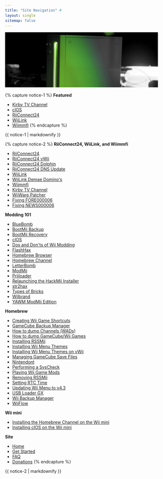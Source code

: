 ```yaml
---
title: "Site Navigation" #
layout: single
sitemap: false
---
```


![WiiTutorials](/images/main-pages/Wii_Green.jpg)

{% capture notice-1 %}
**Featured**

+ [Kirby TV Channel](kirby-tv)
+ [cIOS](cios)
+ [RiiConnect24](riiconnect24)
+ [WiiLink](wiilink)
+ [Wiimmfi](wiimmfi)
{% endcapture %}
<div class="notice--info">{{ notice-1 | markdownify }}</div>

{% capture notice-2 %}
**RiiConnect24, WiiLink, and Wiimmfi**

+ [RiiConnect24](riiconnect24)
+ [RiiConnect24 vWii](riiconnect24-vwii)
+ [RiiConnect24 Dolphin](riiconnect24-dolphin)
+ [RiiConnect24 DNS Update](riiconnect24-dns-update)
+ [WiiLink](wiilink)
+ [WiiLink Demae Domino's](wiilink-demae-dominos)
+ [Wiimmfi](wiimmfi)
+ [Kirby TV Channel](kirby-tv)
+ [WiiWare Patcher](wiiwarepatcher)
+ [Fixing FORE000006](riiconnect24-batteryfix)
+ [Fixing NEWS000006](news000006)

**Modding 101**

+ [BlueBomb](bluebomb)
+ [BootMii Backup](bootmii)
+ [BootMii Recovery](bootmiirecover)
+ [cIOS](cios)
+ [Dos and Don'ts of Wii Modding](dosanddonts)
+ [FlashHax](flashhax)
+ [Homebrew Browser](hbb)
+ [Homebrew Channel](hbc)
+ [LetterBomb](letterbomb)
+ [ModMii](modmii)
+ [Priiloader](priiloader)
+ [Relaunching the HackMii Installer](hackmii)
+ [str2hax](str2hax)
+ [Types of Bricks](bricks)
+ [Wilbrand](wilbrand)
+ [YAWM ModMii Edition](yawmme)

**Homebrew**

+ [Creating Wii Game Shortcuts](wiigsc)
+ [GameCube Backup Manager](gcbackupmanager)
+ [How to dump Channels (WADs)](dump-wads)
+ [How to dump GameCube/Wii Games](dump-games)
+ [Installing RSSMii](rssmii)
+ [Installing Wii Menu Themes](themes)
+ [Installing Wii Menu Themes on vWii](themes-vwii)
+ [Managing GameCube Save Files](gcsaves)
+ [Nintendont](nintendont)
+ [Performing a SysCheck](syscheck)
+ [Playing Wii Game Mods](riivolution)
+ [Removing RSSMii](rssmii-remove)
+ [Setting RTC Time](rtc)
+ [Updating Wii Menu to v4.3](update)
+ [USB Loader GX](usbloadergx)
+ [Wii Backup Manager](wiibackupmanager)
+ [WiiFlow](wiiflow)

**Wii mini**

+ [Installing the Homebrew Channel on the Wii mini](hbc-mini)
+ [Installing cIOS on the Wii mini](cios-mini)

**Site**

+ [Home](/)
+ [Get Started](get-started)
+ [FAQ](faq)
+ [Donations](donations)
{% endcapture %}
<div class="notice--primary">{{ notice-2 | markdownify }}</div>
